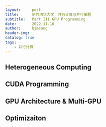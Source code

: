 ```yaml
---
layout:     post
title:      新竹清华大学：并行计算与并行编程
subtitle:   Part III GPU Programming
date:       2022-11-16
author:     bjmsong
header-img: 
catalog: true
tags:
    - 并行计算
---
```

## Heterogeneous Computing

## CUDA Programming

## GPU Architecture & Multi-GPU

## Optimizaiton

